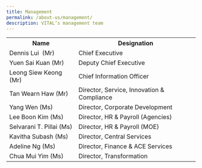 ```yaml
---
title: Management
permalink: /about-us/management/
description: VITAL’s management team
---
```

<table class="vital-table-1">
   <tbody>
      <tr>
         <th>
            Name
         </th>
         <th>
            Designation
         </th>
      </tr>
      <tr>
         <td>
            Dennis Lui&nbsp; (Mr)
         </td>
         <td>
            Chief Executive
         </td>
      </tr>
      <tr>
         <td>Yuen Sai Kuan (Mr)</td>
         <td>
            Deputy Chief Executive
         </td>
      </tr>
      <tr>
         <td>
            Leong Siew Keong (Mr)
         </td>
         <td>
            Chief Information Officer
         </td>
      </tr>
      <tr>
         <td>Tan Wearn Haw (Mr)</td>
         <td>Director, Service, Innovation &amp; Compliance      
         </td>
      </tr>
      <tr>
         <td>
            Yang Wen (Ms)
         </td>
         <td>
            Director, Corporate Development
         </td>
      </tr>
      <tr>
         <td>
            Lee Boon Kim (Ms)        
         </td>
         <td>
            Director, HR &amp; Payroll (Agencies)
         </td>
      </tr>
      <tr>
         <td>
            Selvarani T. Pillai (Ms)         
         </td>
         <td>
            Director, HR &amp; Payroll (MOE)
         </td>
      </tr>
      <tr>
         <td>
            Kavitha Subash (Ms)         
         </td>
         <td>
            Director, Central Services
         </td>
      </tr>
      <tr>
         <td>
            Adeline Ng (Ms)         
         </td>
         <td>
            Director, Finance &amp; ACE Services
         </td>
      </tr>
      <tr>
         <td>
            Chua Mui Yim (Ms)
         </td>
         <td>
            Director, Transformation
         </td>
      </tr>		 
   </tbody>
</table>